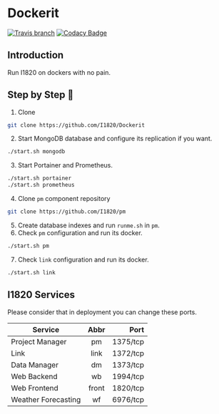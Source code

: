 # Dockerit
[![Travis branch](https://img.shields.io/travis/com/I1820/Dockerit/master.svg?style=flat-square)](https://travis-ci.com/I1820/Dockerit)
[![Codacy Badge](https://api.codacy.com/project/badge/Grade/9168e7dc29d14988b4cd631bf667449a)](https://www.codacy.com/app/i1820/Dockerit?utm_source=github.com&amp;utm_medium=referral&amp;utm_content=I1820/Dockerit&amp;utm_campaign=Badge_Grade)

## Introduction
Run I1820 on dockers with no pain.

## Step by Step :baby:
1. Clone
```sh
git clone https://github.com/I1820/Dockerit
```
2. Start MongoDB database and configure its replication if you want.
```sh
./start.sh mongodb
```
3. Start Portainer and Prometheus.
```sh
./start.sh portainer
./start.sh prometheus
```
4. Clone `pm` component repository
```sh
git clone https://github.com/I1820/pm
```
5. Create database indexes and run `runme.sh` in `pm`.
6. Check `pm` configuration and run its docker.
```sh
./start.sh pm
```
7. Check `link` configuration and run its docker.
```sh
./start.sh link
```

## I1820 Services
Please consider that in deployment you can change these ports.

| Service          | Abbr  | Port     |
| ---------------- |:-----:| --------:|
| Project Manager  | pm    | 1375/tcp |
| Link             | link  | 1372/tcp |
| Data Manager     | dm    | 1373/tcp |
| Web Backend      | wb    | 1994/tcp |
| Web Frontend     | front | 1820/tcp |
| Weather Forecasting | wf | 6976/tcp |
